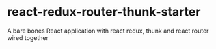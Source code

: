 # react-redux-router-thunk-starter
A bare bones React application with react redux, thunk and react router wired together
